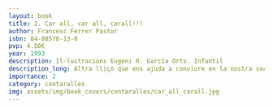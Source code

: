 ```yaml
---
layout: book
title: 2. Car all, car all, carall!!!
author: Francesc Ferrer Pastor
isbn: 84-88578-13-0
pvp: 4.50€
year: 1993
description: Il·lustracions Eugeni R. García Orts. Infantil
description_long: Altra lliçò que ens ajuda a conviure en la nostra societat que pot caure en deixar de banda els veritables valors de convivència, per damunt d'altres que ens vénen imposats per modes que busquen altres interessos. Conèixer el just valor de les paraules i saber emprar-les en el context i respecte que corresponen envers els demés.
importance: 2
category: contaralles
img: assets/img/book_covers/contaralles/car_all_carall.jpg
---
```

